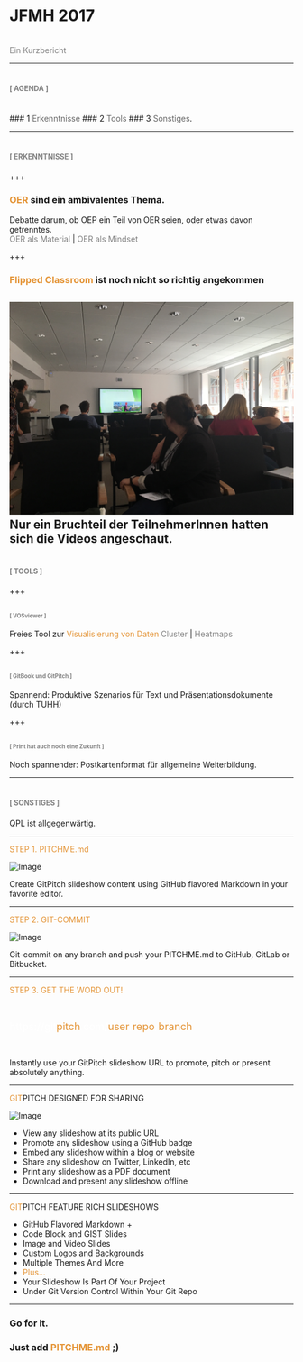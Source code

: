 # JFMH 2017
<br>
<span style="color:gray">Ein Kurzbericht</span>

---

## <span style="color:gray; font-size:0.6em;">[ AGENDA ]</span>

<br>
### 1 <span style="color: #666666">Erkenntnisse</span>
### <span class="fragment" data-fragment-index="1">2 <span style="color: #666666">Tools</span>
### <span class="fragment" data-fragment-index="2">3 <span style="color: #666666">Sonstiges</span>.</li>

---
## <span style="color:gray; font-size:0.6em;">[ ERKENNTNISSE ]</span>

+++
### <span style="color: #e49436">OER</span> sind ein ambivalentes Thema.
Debatte darum, ob OEP ein Teil von OER seien, oder etwas davon getrenntes.<br>
<span style="font-size:1em; color:gray">OER als Material</span> |
<span style="font-size:1em; color:gray">OER als Mindset</span>

+++
### <span style="color: #e49436">Flipped Classroom</span> ist noch nicht so richtig angekommen
![Image](./JFMH17.jpg)
Nur ein Bruchteil der TeilnehmerInnen hatten sich die Videos angeschaut.
---
## <span style="color:gray; font-size:0.6em;">[ TOOLS ]</span>

+++
### <span style="color:gray; font-size:0.6em;">[ VOSviewer ]</span>
Freies Tool zur <span style="color: #e49436">Visualisierung von Daten</span>
<span style="font-size:1em; color:gray">Cluster</span> |
<span style="font-size:1em; color:gray">Heatmaps</span>

+++
### <span style="color:gray; font-size:0.6em;">[ GitBook und GitPitch ]</span>
Spannend: Produktive Szenarios für Text und Präsentationsdokumente (durch TUHH)

+++
### <span style="color:gray; font-size:0.6em;">[ Print hat auch noch eine Zukunft ]</span>
Noch spannender: Postkartenformat für allgemeine Weiterbildung.

---
## <span style="color:gray; font-size:0.6em;">[ SONSTIGES ]</span>
QPL ist allgegenwärtig.

---

<span style="color: #e49436">STEP 1. PITCHME.md</span>

![Image](./assets/md/assets/markdown.png)

Create GitPitch slideshow content using GitHub flavored Markdown in your favorite editor.

---

<span style="color: #e49436">STEP 2. GIT-COMMIT</span>

![Image](./assets/md/assets/terminal.png)

Git-commit on any branch and push your PITCHME.md to GitHub, GitLab or Bitbucket.

---

<span style="color: #e49436">STEP 3. GET THE WORD OUT!</span>

<br>

<span style="font-size: 1.3em;"><span style="color:white">htt</span><span style="color:white">ps://git</span><span style="color: #e49436">pitch</span><span style="color: white">.com/<span style="color: #e49436">user</span>/<span style="color: #e49436">repo</span>/<span style="color: #e49436">branch</span></span>

<br>

Instantly use your GitPitch slideshow URL to promote, pitch or present absolutely anything.

---
<!-- .slide: data-autoslide="11000" -->

<span style="color: #e49436">GIT</span>PITCH DESIGNED FOR SHARING

![Image](./assets/md/assets/gp-social.jpg)

- View any slideshow at its public URL
- Promote any slideshow using a GitHub badge
- Embed any slideshow within a blog or website
- Share any slideshow on Twitter, LinkedIn, etc
- Print any slideshow as a PDF document
- Download and present any slideshow offline

---
<!-- .slide: data-autoslide="12000" -->

<span style="color: #e49436">GIT</span>PITCH FEATURE RICH SLIDESHOWS

- GitHub Flavored Markdown +
- Code Block and GIST Slides
- Image and Video Slides
- Custom Logos and Backgrounds
- Multiple Themes And More
- <span style="color: #e49436">Plus...</span>
- Your Slideshow Is Part Of Your Project
- Under Git Version Control Within Your Git Repo


---
<!-- .slide: data-autoslide="8000" -->

### Go for it.
### Just add <span style="color: #e49436; text-transform: none">PITCHME.md</span> ;)
